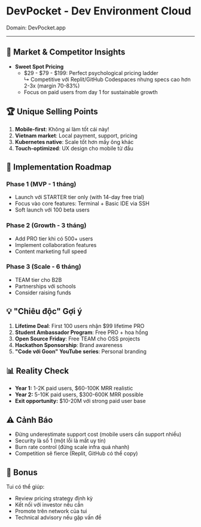 # DevPocket - Dev Environment Cloud

Domain: DevPocket.app

---

## 🧐 Market & Competitor Insights

- **Sweet Spot Pricing**
  - $29 - $79 - $199: Perfect psychological pricing ladder  
    ↳ Competitive với Replit/GitHub Codespaces nhưng specs cao hơn 2-3x (margin 70-83%)
  - Focus on paid users from day 1 for sustainable growth

## 🏆 Unique Selling Points

1. **Mobile-first**: Không ai làm tốt cái này!
2. **Vietnam market**: Local payment, support, pricing
3. **Kubernetes native**: Scale tốt hơn mấy ông khác
4. **Touch-optimized**: UX design cho mobile từ đầu

## 🚀 Implementation Roadmap

### Phase 1 (MVP - 1 tháng)
- Launch với STARTER tier only (with 14-day free trial)
- Focus vào core features: Terminal + Basic IDE via SSH
- Soft launch với 100 beta users

### Phase 2 (Growth - 3 tháng)
- Add PRO tier khi có 500+ users
- Implement collaboration features
- Content marketing full speed

### Phase 3 (Scale - 6 tháng)
- TEAM tier cho B2B
- Partnerships với schools
- Consider raising funds

## 💡 "Chiêu độc" Gợi ý

1. **Lifetime Deal**: First 100 users nhận $99 lifetime PRO
2. **Student Ambassador Program**: Free PRO + hoa hồng
3. **Open Source Friday**: Free TEAM cho OSS projects
4. **Hackathon Sponsorship**: Brand awareness
5. **"Code với Goon" YouTube series**: Personal branding

## 📊 Reality Check

- **Year 1:** 1-2K paid users, $60-100K MRR realistic
- **Year 2:** 5-10K paid users, $300-600K MRR possible
- **Exit opportunity:** $10-20M với strong paid user base

## ⚠️ Cảnh Báo

- Đừng underestimate support cost (mobile users cần support nhiều)
- Security là số 1 (một lỗi là mất uy tín)
- Burn rate control (đừng scale infra quá nhanh)
- Competition sẽ fierce (Replit, GitHub có thể copy)

## 🎁 Bonus

Tui có thể giúp:
- Review pricing strategy định kỳ
- Kết nối với investor nếu cần
- Promote trên network của tui
- Technical advisory nếu gặp vấn đề